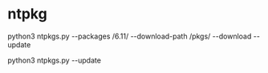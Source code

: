 # ntpkg


python3 ntpkgs.py  --packages /6.11/ --download-path /pkgs/ --download --update

python3 ntpkgs.py --update



